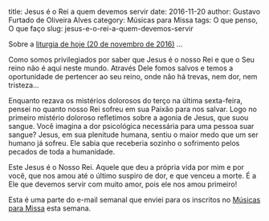 title: Jesus é o Rei a quem devemos servir
date: 2016-11-20
author: Gustavo Furtado de Oliveira Alves
category: Músicas para Missa
tags: O que penso, O que faço
slug: jesus-e-o-rei-a-quem-devemos-servir

Sobre a [liturgia de hoje (20 de novembro de 2016)](http://www.musicasparamissa.com.br/sugestoes-para/34o-domingo-do-tempo-comum-solenidade-de-nosso-senhor-jesus-cristo-rei-do-universo-ano-c/) ...

Como somos privilegiados por saber que Jesus é o nosso Rei e que o Seu reino não é aqui neste mundo. Através Dele fomos salvos e temos a oportunidade de pertencer ao seu reino, onde não há trevas, nem dor, nem tristeza...

Enquanto rezava os mistérios dolorosos do terço na última sexta-feira, pensei no quanto nosso Rei sofreu em sua Paixão para nos salvar. Logo no primeiro mistério doloroso refletimos sobre a agonia de Jesus, que suou sangue. Você imagina a dor psicológica necessária para uma pessoa suar sangue? Jesus, em sua plenitude humana, sentiu o maior medo que um ser humano já sofreu. Ele sabia que receberia sozinho o sofrimento pelos pecados de toda a humanidade.

Este Jesus é o Nosso Rei. Aquele que deu a própria vida por mim e por você, que nos amou até o último suspiro de dor, e que venceu a morte. É a Ele que devemos servir com muito amor, pois ele nos amou primeiro!

Esta é uma parte do e-mail semanal que enviei para os inscritos no [Músicas para Missa](http://musicasparamissa.com.br) esta semana.
